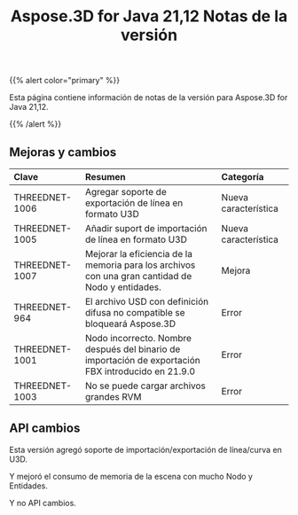 ﻿---
title: Aspose.3D for Java 21,12 Notas de la versión
type: docs
weight: 1
url: /es/java/aspose-3d-for-java-21-12-release-notes/
---
{{% alert color="primary" %}}

Esta página contiene información de notas de la versión para Aspose.3D for Java 21,12.

{{% /alert %}}
## **Mejoras y cambios**

|**Clave**|**Resumen**|**Categoría**|
|:- |:- |:- |
|THREEDNET-1006 |Agregar soporte de exportación de línea en formato U3D|Nueva característica|
|THREEDNET-1005 |Añadir suport de importación de línea en formato U3D|Nueva característica|
|THREEDNET-1007 |Mejorar la eficiencia de la memoria para los archivos con una gran cantidad de Nodo y entidades.|Mejora|
|THREEDNET-964  |El archivo USD con definición difusa no compatible se bloqueará Aspose.3D|Error|
|THREEDNET-1001 |Nodo incorrecto. Nombre después del binario de importación de exportación FBX introducido en 21.9.0|Error|
|THREEDNET-1003 |No se puede cargar archivos grandes RVM|Error|



## API cambios ##

Esta versión agregó soporte de importación/exportación de línea/curva en U3D.

Y mejoró el consumo de memoria de la escena con mucho Nodo y Entidades.

Y no API cambios.